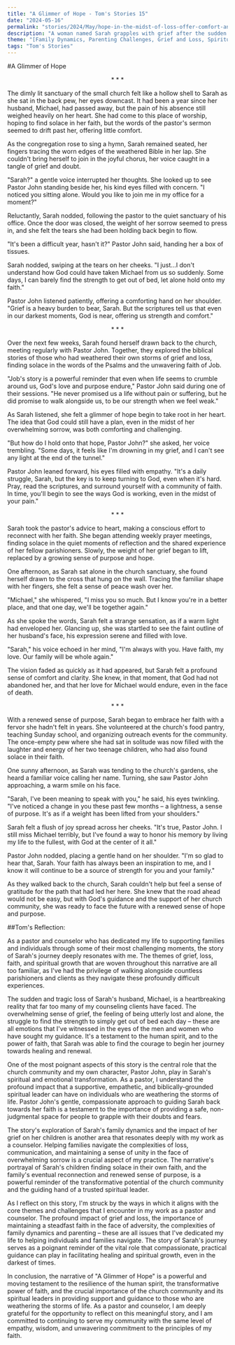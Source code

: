 ```yaml
---
title: "A Glimmer of Hope - Tom's Stories 15"
date: "2024-05-16"
permalink: "stories/2024/May/hope-in-the-midst-of-loss-offer-comfort-and-hope-to-those-who-are-grieving/"
description: "A woman named Sarah grapples with grief after the sudden death of her husband, but finds solace in her faith and the support of her church community, led by the compassionate Pastor John, ultimately renewing her sense of hope and purpose despite her profound loss."
theme: "[Family Dynamics, Parenting Challenges, Grief and Loss, Spiritual Growth, Pastoral Guidance]"
tags: "Tom's Stories"
---
```

#A Glimmer of Hope

<center>* * *</center>

The dimly lit sanctuary of the small church felt like a hollow shell to Sarah as she sat in the back pew, her eyes downcast. It had been a year since her husband, Michael, had passed away, but the pain of his absence still weighed heavily on her heart. She had come to this place of worship, hoping to find solace in her faith, but the words of the pastor's sermon seemed to drift past her, offering little comfort.

As the congregation rose to sing a hymn, Sarah remained seated, her fingers tracing the worn edges of the weathered Bible in her lap. She couldn't bring herself to join in the joyful chorus, her voice caught in a tangle of grief and doubt.

"Sarah?" a gentle voice interrupted her thoughts. She looked up to see Pastor John standing beside her, his kind eyes filled with concern. "I noticed you sitting alone. Would you like to join me in my office for a moment?"

Reluctantly, Sarah nodded, following the pastor to the quiet sanctuary of his office. Once the door was closed, the weight of her sorrow seemed to press in, and she felt the tears she had been holding back begin to flow.

"It's been a difficult year, hasn't it?" Pastor John said, handing her a box of tissues.

Sarah nodded, swiping at the tears on her cheeks. "I just...I don't understand how God could have taken Michael from us so suddenly. Some days, I can barely find the strength to get out of bed, let alone hold onto my faith."

Pastor John listened patiently, offering a comforting hand on her shoulder. "Grief is a heavy burden to bear, Sarah. But the scriptures tell us that even in our darkest moments, God is near, offering us strength and comfort."

<center>* * *</center>

Over the next few weeks, Sarah found herself drawn back to the church, meeting regularly with Pastor John. Together, they explored the biblical stories of those who had weathered their own storms of grief and loss, finding solace in the words of the Psalms and the unwavering faith of Job.

"Job's story is a powerful reminder that even when life seems to crumble around us, God's love and purpose endure," Pastor John said during one of their sessions. "He never promised us a life without pain or suffering, but he did promise to walk alongside us, to be our strength when we feel weak."

As Sarah listened, she felt a glimmer of hope begin to take root in her heart. The idea that God could still have a plan, even in the midst of her overwhelming sorrow, was both comforting and challenging.

"But how do I hold onto that hope, Pastor John?" she asked, her voice trembling. "Some days, it feels like I'm drowning in my grief, and I can't see any light at the end of the tunnel."

Pastor John leaned forward, his eyes filled with empathy. "It's a daily struggle, Sarah, but the key is to keep turning to God, even when it's hard. Pray, read the scriptures, and surround yourself with a community of faith. In time, you'll begin to see the ways God is working, even in the midst of your pain."

<center>* * *</center>

Sarah took the pastor's advice to heart, making a conscious effort to reconnect with her faith. She began attending weekly prayer meetings, finding solace in the quiet moments of reflection and the shared experience of her fellow parishioners. Slowly, the weight of her grief began to lift, replaced by a growing sense of purpose and hope.

One afternoon, as Sarah sat alone in the church sanctuary, she found herself drawn to the cross that hung on the wall. Tracing the familiar shape with her fingers, she felt a sense of peace wash over her.

"Michael," she whispered, "I miss you so much. But I know you're in a better place, and that one day, we'll be together again."

As she spoke the words, Sarah felt a strange sensation, as if a warm light had enveloped her. Glancing up, she was startled to see the faint outline of her husband's face, his expression serene and filled with love.

"Sarah," his voice echoed in her mind, "I'm always with you. Have faith, my love. Our family will be whole again."

The vision faded as quickly as it had appeared, but Sarah felt a profound sense of comfort and clarity. She knew, in that moment, that God had not abandoned her, and that her love for Michael would endure, even in the face of death.

<center>* * *</center>

With a renewed sense of purpose, Sarah began to embrace her faith with a fervor she hadn't felt in years. She volunteered at the church's food pantry, teaching Sunday school, and organizing outreach events for the community. The once-empty pew where she had sat in solitude was now filled with the laughter and energy of her two teenage children, who had also found solace in their faith.

One sunny afternoon, as Sarah was tending to the church's gardens, she heard a familiar voice calling her name. Turning, she saw Pastor John approaching, a warm smile on his face.

"Sarah, I've been meaning to speak with you," he said, his eyes twinkling. "I've noticed a change in you these past few months – a lightness, a sense of purpose. It's as if a weight has been lifted from your shoulders."

Sarah felt a flush of joy spread across her cheeks. "It's true, Pastor John. I still miss Michael terribly, but I've found a way to honor his memory by living my life to the fullest, with God at the center of it all."

Pastor John nodded, placing a gentle hand on her shoulder. "I'm so glad to hear that, Sarah. Your faith has always been an inspiration to me, and I know it will continue to be a source of strength for you and your family."

As they walked back to the church, Sarah couldn't help but feel a sense of gratitude for the path that had led her here. She knew that the road ahead would not be easy, but with God's guidance and the support of her church community, she was ready to face the future with a renewed sense of hope and purpose.

##Tom's Reflection: 

As a pastor and counselor who has dedicated my life to supporting families and individuals through some of their most challenging moments, the story of Sarah's journey deeply resonates with me. The themes of grief, loss, faith, and spiritual growth that are woven throughout this narrative are all too familiar, as I've had the privilege of walking alongside countless parishioners and clients as they navigate these profoundly difficult experiences.

The sudden and tragic loss of Sarah's husband, Michael, is a heartbreaking reality that far too many of my counseling clients have faced. The overwhelming sense of grief, the feeling of being utterly lost and alone, the struggle to find the strength to simply get out of bed each day – these are all emotions that I've witnessed in the eyes of the men and women who have sought my guidance. It's a testament to the human spirit, and to the power of faith, that Sarah was able to find the courage to begin her journey towards healing and renewal.

One of the most poignant aspects of this story is the central role that the church community and my own character, Pastor John, play in Sarah's spiritual and emotional transformation. As a pastor, I understand the profound impact that a supportive, empathetic, and biblically-grounded spiritual leader can have on individuals who are weathering the storms of life. Pastor John's gentle, compassionate approach to guiding Sarah back towards her faith is a testament to the importance of providing a safe, non-judgmental space for people to grapple with their doubts and fears.

The story's exploration of Sarah's family dynamics and the impact of her grief on her children is another area that resonates deeply with my work as a counselor. Helping families navigate the complexities of loss, communication, and maintaining a sense of unity in the face of overwhelming sorrow is a crucial aspect of my practice. The narrative's portrayal of Sarah's children finding solace in their own faith, and the family's eventual reconnection and renewed sense of purpose, is a powerful reminder of the transformative potential of the church community and the guiding hand of a trusted spiritual leader.

As I reflect on this story, I'm struck by the ways in which it aligns with the core themes and challenges that I encounter in my work as a pastor and counselor. The profound impact of grief and loss, the importance of maintaining a steadfast faith in the face of adversity, the complexities of family dynamics and parenting – these are all issues that I've dedicated my life to helping individuals and families navigate. The story of Sarah's journey serves as a poignant reminder of the vital role that compassionate, practical guidance can play in facilitating healing and spiritual growth, even in the darkest of times.

In conclusion, the narrative of "A Glimmer of Hope" is a powerful and moving testament to the resilience of the human spirit, the transformative power of faith, and the crucial importance of the church community and its spiritual leaders in providing support and guidance to those who are weathering the storms of life. As a pastor and counselor, I am deeply grateful for the opportunity to reflect on this meaningful story, and I am committed to continuing to serve my community with the same level of empathy, wisdom, and unwavering commitment to the principles of my faith.

